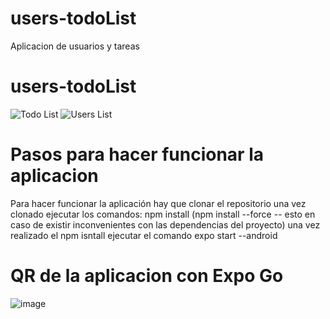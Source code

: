 # users-todoList
Aplicacion de usuarios y tareas

# users-todoList

![Todo List](https://github.com/alexm200011/users-todoList/assets/65620236/500626d4-8c1b-4ff0-805f-d00b945eb291)
![Users List](https://github.com/alexm200011/users-todoList/assets/65620236/d56a8c9e-842e-4b6b-9ace-495a4d4cf1f6)

# Pasos para hacer funcionar la aplicacion

Para hacer funcionar la aplicación hay que clonar el repositorio una vez clonado ejecutar los comandos:
npm install (npm install --force -- esto en caso de existir inconvenientes con las dependencias del proyecto)
una vez realizado el npm isntall ejecutar el comando expo start --android

# QR de la aplicacion con Expo Go
![image](https://github.com/alexm200011/users-todoList/assets/65620236/64bf8adc-03a1-4a13-8631-df7b844ae5c7)
